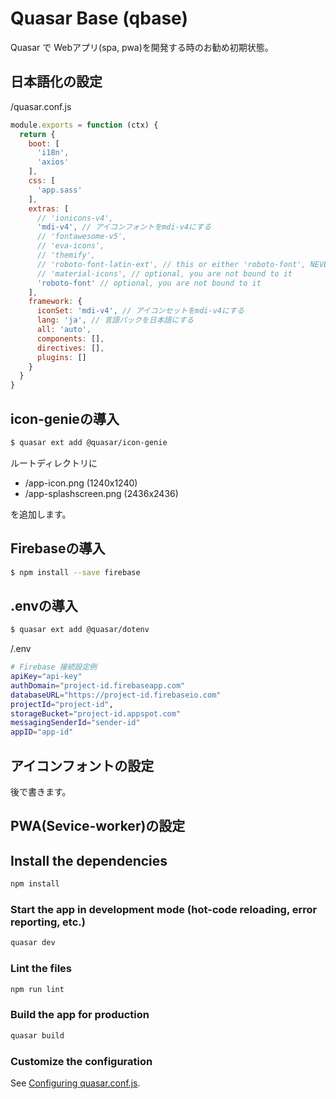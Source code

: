 # Quasar Base (qbase)

Quasar で Webアプリ(spa, pwa)を開発する時のお勧め初期状態。
## 日本語化の設定
/quasar.conf.js
```javascript:/quasar.conf.js
module.exports = function (ctx) {
  return {
    boot: [
      'i18n',
      'axios'
    ],
    css: [
      'app.sass'
    ],
    extras: [
      // 'ionicons-v4',
      'mdi-v4', // アイコンフォントをmdi-v4にする
      // 'fontawesome-v5',
      // 'eva-icons',
      // 'themify',
      // 'roboto-font-latin-ext', // this or either 'roboto-font', NEVER both!
      // 'material-icons', // optional, you are not bound to it
      'roboto-font' // optional, you are not bound to it
    ],
    framework: {
      iconSet: 'mdi-v4', // アイコンセットをmdi-v4にする
      lang: 'ja', // 言語パックを日本語にする
      all: 'auto',
      components: [],
      directives: [],
      plugins: []
    }
  }
}
```
## icon-genieの導入
```bash
$ quasar ext add @quasar/icon-genie
```
ルートディレクトリに

- /app-icon.png (1240x1240)
- /app-splashscreen.png (2436x2436)

を追加します。
## Firebaseの導入
```bash
$ npm install --save firebase
```
## .envの導入
```bash
$ quasar ext add @quasar/dotenv
```
/.env
```bash
# Firebase 接続設定例
apiKey="api-key"
authDomain="project-id.firebaseapp.com"
databaseURL="https://project-id.firebaseio.com"
projectId="project-id",
storageBucket="project-id.appspot.com"
messagingSenderId="sender-id"
appID="app-id"
```
## アイコンフォントの設定
後で書きます。

## PWA(Sevice-worker)の設定

## Install the dependencies
```bash
npm install
```

### Start the app in development mode (hot-code reloading, error reporting, etc.)
```bash
quasar dev
```

### Lint the files
```bash
npm run lint
```

### Build the app for production
```bash
quasar build
```

### Customize the configuration
See [Configuring quasar.conf.js](https://quasar.dev/quasar-cli/quasar-conf-js).

